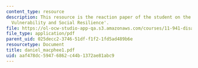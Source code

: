 ```yaml
---
content_type: resource
description: This resource is the reaction paper of the student on the topic 'Disaster
  Vulnerability and Social Resilience'.
file: https://ol-ocw-studio-app-qa.s3.amazonaws.com/courses/11-941-disaster-vulnerability-and-resilience-spring-2005/aaf478dc59476862c44b1372ae81abc9_daniel_macphee1.pdf
file_type: application/pdf
parent_uid: 025decc2-3746-51df-f1f2-1fd5ad489b6e
resourcetype: Document
title: daniel_macphee1.pdf
uid: aaf478dc-5947-6862-c44b-1372ae81abc9
---
```

